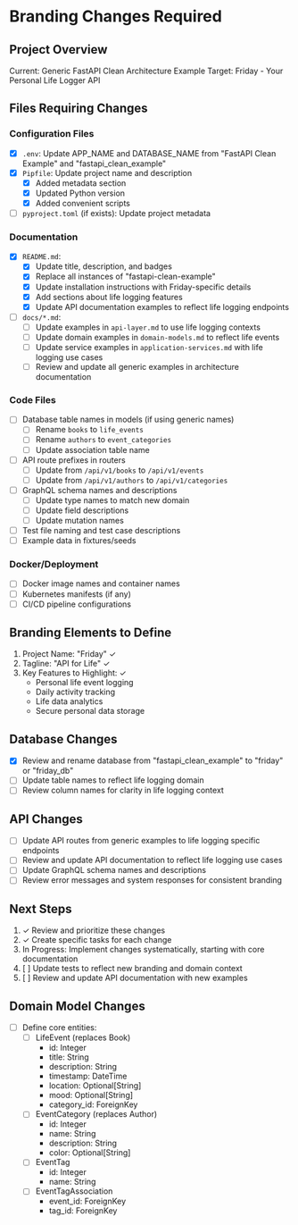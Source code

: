 # Branding Changes Required

## Project Overview
Current: Generic FastAPI Clean Architecture Example
Target: Friday - Your Personal Life Logger API

## Files Requiring Changes

### Configuration Files
- [x] `.env`: Update APP_NAME and DATABASE_NAME from "FastAPI Clean Example" and "fastapi_clean_example"
- [x] `Pipfile`: Update project name and description
  - [x] Added metadata section
  - [x] Updated Python version
  - [x] Added convenient scripts
- [ ] `pyproject.toml` (if exists): Update project metadata

### Documentation
- [x] `README.md`: 
  - [x] Update title, description, and badges
  - [x] Replace all instances of "fastapi-clean-example"
  - [x] Update installation instructions with Friday-specific details
  - [x] Add sections about life logging features
  - [x] Update API documentation examples to reflect life logging endpoints

- [ ] `docs/*.md`:
  - [ ] Update examples in `api-layer.md` to use life logging contexts
  - [ ] Update domain examples in `domain-models.md` to reflect life events
  - [ ] Update service examples in `application-services.md` with life logging use cases
  - [ ] Review and update all generic examples in architecture documentation

### Code Files
- [ ] Database table names in models (if using generic names)
  - [ ] Rename `books` to `life_events`
  - [ ] Rename `authors` to `event_categories`
  - [ ] Update association table name
- [ ] API route prefixes in routers
  - [ ] Update from `/api/v1/books` to `/api/v1/events`
  - [ ] Update from `/api/v1/authors` to `/api/v1/categories`
- [ ] GraphQL schema names and descriptions
  - [ ] Update type names to match new domain
  - [ ] Update field descriptions
  - [ ] Update mutation names
- [ ] Test file naming and test case descriptions
- [ ] Example data in fixtures/seeds

### Docker/Deployment
- [ ] Docker image names and container names
- [ ] Kubernetes manifests (if any)
- [ ] CI/CD pipeline configurations

## Branding Elements to Define
1. Project Name: "Friday" ✓
2. Tagline: "API for Life" ✓
3. Key Features to Highlight: ✓
   - Personal life event logging
   - Daily activity tracking
   - Life data analytics
   - Secure personal data storage

## Database Changes
- [x] Review and rename database from "fastapi_clean_example" to "friday" or "friday_db"
- [ ] Update table names to reflect life logging domain
- [ ] Review column names for clarity in life logging context

## API Changes
- [ ] Update API routes from generic examples to life logging specific endpoints
- [ ] Review and update API documentation to reflect life logging use cases
- [ ] Update GraphQL schema names and descriptions
- [ ] Review error messages and system responses for consistent branding

## Next Steps
1. ✓ Review and prioritize these changes
2. ✓ Create specific tasks for each change
3. In Progress: Implement changes systematically, starting with core documentation
4. [ ] Update tests to reflect new branding and domain context
5. [ ] Review and update API documentation with new examples

## Domain Model Changes
- [ ] Define core entities:
  - [ ] LifeEvent (replaces Book)
    - id: Integer
    - title: String
    - description: String
    - timestamp: DateTime
    - location: Optional[String]
    - mood: Optional[String]
    - category_id: ForeignKey
  - [ ] EventCategory (replaces Author)
    - id: Integer
    - name: String
    - description: String
    - color: Optional[String]
  - [ ] EventTag
    - id: Integer
    - name: String
  - [ ] EventTagAssociation
    - event_id: ForeignKey
    - tag_id: ForeignKey